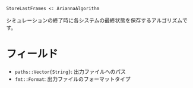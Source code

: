 ```
StoreLastFrames <: AriannaAlgorithm
```

シミュレーションの終了時に各システムの最終状態を保存するアルゴリズムです。

# フィールド

  * `paths::Vector{String}`: 出力ファイルへのパス
  * `fmt::Format`: 出力ファイルのフォーマットタイプ
